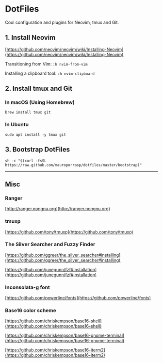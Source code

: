 # DotFiles

Cool configuration and plugins for Neovim, tmux and Git.


## 1. Install Neovim

[https://github.com/neovim/neovim/wiki/Installing-Neovim](https://github.com/neovim/neovim/wiki/Installing-Neovim)

Transitioning from Vim: `:h nvim-from-vim`

Installing a clipboard tool: `:h nvim-clipboard`


## 2. Install tmux and Git


### In macOS (Using Homebrew)

````
brew install tmux git
````


### In Ubuntu

````
sudo apt install -y tmux git
````


## 3. Bootstrap DotFiles

````
sh -c "$(curl -fsSL https://raw.github.com/mauroporrasp/dotfiles/master/bootstrap)"
````


________________


## Misc


### Ranger

[http://ranger.nongnu.org](http://ranger.nongnu.org)


### tmuxp

[https://github.com/tony/tmuxp](https://github.com/tony/tmuxp)


### The Silver Searcher and Fuzzy Finder

[https://github.com/ggreer/the_silver_searcher#installing](https://github.com/ggreer/the_silver_searcher#installing)

[https://github.com/junegunn/fzf#installation](https://github.com/junegunn/fzf#installation)


### Inconsolata-g font

[https://github.com/powerline/fonts](https://github.com/powerline/fonts)


### Base16 color scheme

[https://github.com/chriskempson/base16-shell](https://github.com/chriskempson/base16-shell)

[https://github.com/chriskempson/base16-gnome-terminal](https://github.com/chriskempson/base16-gnome-terminal)

[https://github.com/chriskempson/base16-iterm2](https://github.com/chriskempson/base16-iterm2)
